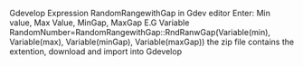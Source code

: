 Gdevelop Expression 
RandomRangewithGap in Gdev editor
Enter: Min value, Max Value, MinGap, MaxGap
E.G Variable RandomNumber=RandomRangewithGap::RndRanwGap(Variable(min), Variable(max), Variable(minGap), Variable(maxGap))
the zip file contains the extention, download and import into Gdevelop 
